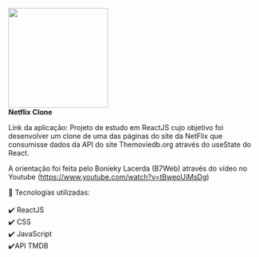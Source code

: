 <img src="https://images.ctfassets.net/4cd45et68cgf/7LrExJ6PAj6MSIPkDyCO86/542b1dfabbf3959908f69be546879952/Netflix-Brand-Logo.png?w=684&amp;h=456" width="200px"></a></div>
</br>
<strong>Netflix Clone</strong>

Link da aplicação:
Projeto de estudo em ReactJS cujo objetivo foi desenvolver um clone de uma das páginas do site da NetFlix que consumisse dados da API do site Themoviedb.org através do useState do React.

A orientação foi feita pelo Bonieky Lacerda (B7Web) através do vídeo no Youtube (https://www.youtube.com/watch?v=tBweoUiMsDg)

🚀 Tecnologias utilizadas:</br></br>
✔️ ReactJS </br>
✔️ CSS </br>
✔️ JavaScript </br>
✔️API TMDB </br>
